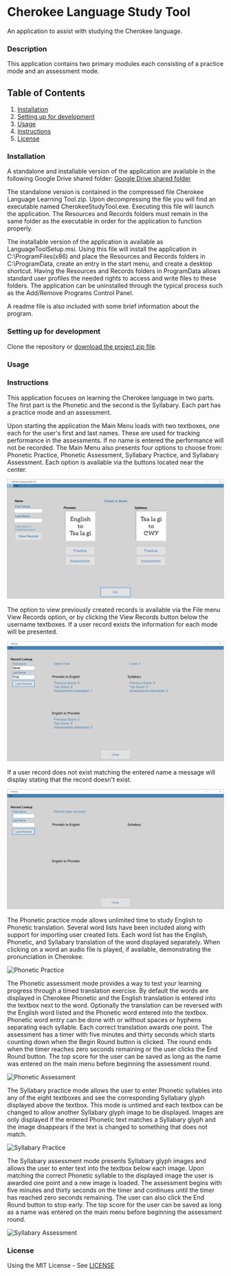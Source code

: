 # Cherokee Language Study Tool
 An application to assist with studying the Cherokee language.

### Description
This application contains two primary modules each consisting of a practice mode and an assessment mode.

## Table of Contents
1. [Installation][README Installation Header]
2. [Setting up for development][README Dev Setup Header]
2. [Usage][README Usage Header]
3. [Instructions][README Instructions Header]
4. [License][README License Header]

### Installation
A standalone and installable version of the application are available in the following Google Drive shared folder:
[Google Drive shared folder][Google Drive]

The standalone version is contained in the compressed file Cherokee Language Learning Tool.zip. Upon decompressing the file you will find an executable named CherokeeStudyTool.exe. Executing this file will launch the application. The Resources and Records folders must remain in the same folder as the executable in order for the application to function properly.

The installable version of the application is available as LanguageToolSetup.msi. Using this file will install the application in C:\ProgramFiles(x86) and place the Resources and Records folders in C:\ProgramData, create an entry in the start menu, and create a desktop shortcut. Having the Resources and Records folders in ProgramData allows standard user profiles the needed rights to access and write files to these folders. The application can be uninstalled through the typical process such as the Add/Remove Programs Control Panel.

A readme file is also included with some brief information about the program.

### Setting up for development
Clone the repository or [download the project zip file][Project ZIP file].

### Usage

### Instructions
This application focuses on learning the Cherokee language in two parts. The first part is the Phonetic and the second is the Syllabary. Each part has a practice mode and an assessment.

Upon starting the application the Main Menu loads with two textboxes, one each for the user's first and last names. These are used for tracking performance in the assessments. If no name is entered the performance will not be recorded. The Main Menu also presents four options to choose from: Phonetic Practice, Phonetic Assessment, Syllabary Practice, and Syllabary Assessment. Each option is available via the buttons located near the center.

![Main Menu]

 The option to view previously created records is available via the File menu View Records option, or by clicking the View Records button below the username textboxes. If a user record exists the information for each mode will be presented.

![Records Found]

If a user record does not exist matching the entered name a message will display stating that the record doesn't exist.

![Records Not Found]

The Phonetic practice mode allows unlimited time to study English to Phonetic translation. Several word lists have been included along with support for importing user created lists. Each word list has the English, Phonetic, and Syllabary translation of the word displayed separately. When clicking on a word an audio file is played, if available, demonstrating the pronunciation in Cherokee.

![Phonetic Practice]

The Phonetic assessment mode provides a way to test your learning progress through a timed translation exercise. By default the words are displayed in Cherokee Phonetic and the English translation is entered into the textbox next to the word. Optionally the translation can be reversed with the English word listed and the Phonetic word entered into the textbox. Phonetic word entry can be done with or without spaces or hyphens separating each syllable. Each correct translation awards one point. The assessment has a timer with five minutes and thirty seconds which starts counting down when the Begin Round button is clicked. The round ends when the timer reaches zero seconds remaining or the user clicks the End Round button. The top score for the user can be saved as long as the name was entered on the main menu before beginning the assessment round.

![Phonetic Assessment]

The Syllabary practice mode allows the user to enter Phonetic syllables into any of the eight textboxes and see the corresponding Syllabary glyph displayed above the textbox. This mode is untimed and each textbox can be changed to allow another Syllabary glyph image to be displayed. Images are only displayed if the entered Phonetic text matches a Syllabary glyph and the image disappears if the text is changed to something that does not match.

![Syllabary Practice]

The Syllabary assessment mode presents Syllabary glyph images and allows the user to enter text into the textbox below each image. Upon matching the correct Phonetic syllable to the displayed image the user is awarded one point and a new image is loaded. The assessment begins with five minutes and thirty seconds on the timer and continues until the timer has reached zero seconds remaining. The user can also click the End Round button to stop early. The top score for the user can be saved as long as a name was entered on the main menu before beginning the assessment round.

![Syllabary Assessment]



### License
Using the MIT License - See [LICENSE][LICENSE]

[Google Drive]: https://drive.google.com/drive/folders/1NJnJqUv1bzFtUIZ1-yjPH09sDGkvy0zn?usp=sharing
[README Installation Header]: https://github.com/fined-nsu/CherokeeLanguageStudyTool/blob/main/README.md#installation
[README Dev Setup Header]: https://github.com/fined-nsu/CherokeeLanguageStudyTool/blob/main/README.md#setting-up-for-development
[README Usage Header]: https://github.com/fined-nsu/CherokeeLanguageStudyTool/blob/main/README.md#Usage
[README Instructions Header]: https://github.com/fined-nsu/CherokeeLanguageStudyTool/blob/main/README.md#Instructions
[README License Header]: https://github.com/fined-nsu/CherokeeLanguageStudyTool/blob/main/README.md#License
[LICENSE]: https://github.com/fined-nsu/CherokeeLanguageStudyTool/blob/main/LICENSE/LICENSE
[Project ZIP file]: https://github.com/fined-nsu/CherokeeLanguageStudyTool/archive/refs/heads/main.zip
[Main Menu]: https://github.com/fined-nsu/CherokeeLanguageStudyTool/blob/main/misc/MainMenu.png
[Phonetic Practice]: https://github.com/fined-nsu/CherokeeLanguageStudyTool/blob/main//misc/PhoneticPractice.gif
[Phonetic Assessment]: https://github.com/fined-nsu/CherokeeLanguageStudyTool/blob/main/misc/PhoneticAssessment.gif
[Syllabary Practice]: https://github.com/fined-nsu/CherokeeLanguageStudyTool/blob/main/misc/SyllabaryPractice.gif
[Syllabary Assessment]: https://github.com/fined-nsu/CherokeeLanguageStudyTool/blob/main/misc/SyllabaryAssessment.gif
[Records Found]: https://github.com/fined-nsu/CherokeeLanguageStudyTool/blob/main/misc/RecordsFound.png
[Records Not Found]: https://github.com/fined-nsu/CherokeeLanguageStudyTool/blob/main/misc/RecordsNotFound.png
